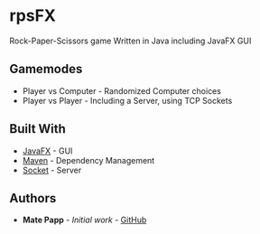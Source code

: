 # rpsFX

Rock-Paper-Scissors game
Written in Java including JavaFX GUI

## Gamemodes

* Player vs Computer - Randomized Computer choices
* Player vs Player - Including a Server, using TCP Sockets

## Built With

* [JavaFX](https://openjfx.io/) - GUI
* [Maven](https://maven.apache.org/) - Dependency Management
* [Socket](https://docs.oracle.com/javase/7/docs/api/java/net/Socket.html) - Server

## Authors

* **Mate Papp** - *Initial work* - [GitHub](https://github.com/pappmatee)
